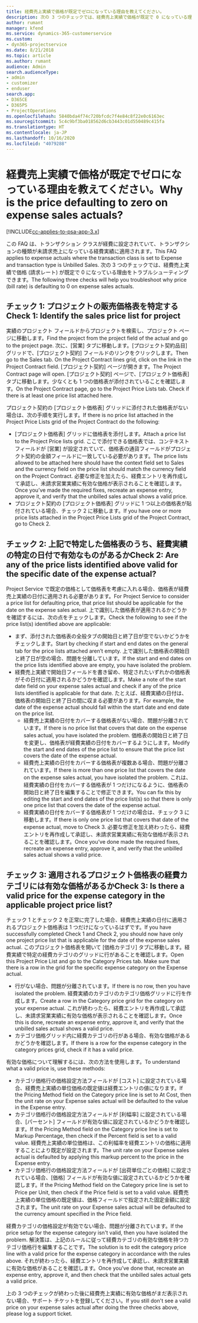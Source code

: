 ```yaml
---
title: 経費売上実績で価格が既定でゼロになっている理由を教えてください。
description: 次の 3 つのチェックでは、経費売上実績で価格が既定で 0 になっている理由をトラブルシューティングできます。
author: rumant
manager: kfend
ms.service: dynamics-365-customerservice
ms.custom:
- dyn365-projectservice
ms.date: 8/21/2018
ms.topic: article
ms.author: rumant
audience: Admin
search.audienceType:
- admin
- customizer
- enduser
search.app:
- D365CE
- D365PS
- ProjectOperations
ms.openlocfilehash: 5840bda4f74c720bfcdc7f4e84c8f22e0c6163ec
ms.sourcegitcommit: 5c4c9bf3ba018562d6cb3443c01d550489c415fa
ms.translationtype: HT
ms.contentlocale: ja-JP
ms.lasthandoff: 10/16/2020
ms.locfileid: "4079288"
---
```

# <a name="why-is-the-price-defaulting-to-zero-on-expense-sales-actuals"></a><span data-ttu-id="18a6c-103">経費売上実績で価格が既定でゼロになっている理由を教えてください。</span><span class="sxs-lookup"><span data-stu-id="18a6c-103">Why is the price defaulting to zero on expense sales actuals?</span></span>

[!INCLUDE[cc-applies-to-psa-app-3.x](../includes/cc-applies-to-psa-app-3x.md)]

<span data-ttu-id="18a6c-104">この FAQ は、トランザクション クラスが経費に設定されていて、トランザクションの種類が未請求売上になっている経費実績に適用されます。</span><span class="sxs-lookup"><span data-stu-id="18a6c-104">This FAQ applies to expense actuals where the transaction class is set to Expense and transaction type is Unbilled Sales.</span></span> <span data-ttu-id="18a6c-105">次の 3 つのチェックでは、経費売上実績で価格 (請求レート) が既定で 0 になっている理由をトラブルシューティングできます。</span><span class="sxs-lookup"><span data-stu-id="18a6c-105">The following three checks will help you troubleshoot why price (bill rate) is defaulting to 0 on expense sales actuals.</span></span>

## <a name="check-1-identify-the-sales-price-list-for-project"></a><span data-ttu-id="18a6c-106">チェック 1: プロジェクトの販売価格表を特定する</span><span class="sxs-lookup"><span data-stu-id="18a6c-106">Check 1: Identify the sales price list for project</span></span>

<span data-ttu-id="18a6c-107">実績のプロジェクト フィールドからプロジェクトを検索し、プロジェクト ページに移動します。</span><span class="sxs-lookup"><span data-stu-id="18a6c-107">Find the project from the project field of the actual and go to the project page.</span></span> <span data-ttu-id="18a6c-108">次に、[営業] タブに移動します。[プロジェクト契約品目] グリッドで、[プロジェクト契約] フィールドのリンクをクリックします。</span><span class="sxs-lookup"><span data-stu-id="18a6c-108">Then go to the Sales tab. On the Project Contract lines grid, click on the link in the Project Contract field.</span></span> <span data-ttu-id="18a6c-109">[プロジェクト契約] ページが開きます。</span><span class="sxs-lookup"><span data-stu-id="18a6c-109">The Project Contract page will open.</span></span> <span data-ttu-id="18a6c-110">[プロジェクト契約] ページで、[プロジェクト価格表] タブに移動します。少なくとも 1 つの価格表が添付されていることを確認します。</span><span class="sxs-lookup"><span data-stu-id="18a6c-110">On the Project Contract page, go to the Project Price Lists tab. Check if there is at least one price list attached here.</span></span>

<span data-ttu-id="18a6c-111">プロジェクト契約の [プロジェクト価格表] グリッドに添付された価格表がない場合は、次の手順を実行します。</span><span class="sxs-lookup"><span data-stu-id="18a6c-111">If there is no price list attached in the Project Price Lists grid of the Project Contract do the following:</span></span>

- <span data-ttu-id="18a6c-112">[プロジェクト価格表] グリッドに価格表を添付します。</span><span class="sxs-lookup"><span data-stu-id="18a6c-112">Attach a price list to the Project Price lists grid.</span></span> <span data-ttu-id="18a6c-113">ここで添付できる価格表では、コンテキスト フィールドが [営業] が設定されていて、価格表の通貨フィールドがプロジェクト契約の金額フィールドに一致している必要があります。</span><span class="sxs-lookup"><span data-stu-id="18a6c-113">The price lists allowed to be attached here should have the context field set to Sales and the currency field on the price list should match the currency field on the Project Contract.</span></span> <span data-ttu-id="18a6c-114">必要な修正を加えたら、経費エントリを再作成して承認し、未請求営業実績に有効な価格が表示されることを確認します。</span><span class="sxs-lookup"><span data-stu-id="18a6c-114">Once you’ve made the required fixes, recreate an expense entry, approve it, and verify that the unbilled sales actual shows a valid price.</span></span>
- <span data-ttu-id="18a6c-115">プロジェクト契約の [プロジェクト価格表] グリッドに 1 つ以上の価格表が貼付されている場合、チェック 2 に移動します。</span><span class="sxs-lookup"><span data-stu-id="18a6c-115">If you have one or more price lists attached in the Project Price Lists grid of the Project Contract, go to Check 2.</span></span>

## <a name="check-2-are-any-of-the-price-lists-identified-above-valid-for-the-specific-date-of-the-expense-actual"></a><span data-ttu-id="18a6c-116">チェック 2: 上記で特定した価格表のうち、経費実績の特定の日付で有効なものがあるか</span><span class="sxs-lookup"><span data-stu-id="18a6c-116">Check 2: Are any of the price lists identified above valid for the specific date of the expense actual?</span></span>

<span data-ttu-id="18a6c-117">Project Service で既定の価格として価格表を考慮に入れる場合、価格表が経費売上実績の日付に適用される必要があります。</span><span class="sxs-lookup"><span data-stu-id="18a6c-117">For Project Service to consider a price list for defaulting price, that price list should be applicable for the date on the expense sales actual.</span></span> <span data-ttu-id="18a6c-118">上で識別した価格表が適用されるかどうかを確認するには、次の点をチェックします。</span><span class="sxs-lookup"><span data-stu-id="18a6c-118">Check the following to see if the price list(s) identified above are applicable:</span></span>

- <span data-ttu-id="18a6c-119">まず、添付された価格表の全般タブの開始日と終了日が空でないかどうかをチェックします。</span><span class="sxs-lookup"><span data-stu-id="18a6c-119">Start by checking if start and end dates on the general tab for the price lists attached aren’t empty.</span></span> <span data-ttu-id="18a6c-120">上で識別した価格表の開始日と終了日が空の場合、問題を分離しています。</span><span class="sxs-lookup"><span data-stu-id="18a6c-120">If the start and end dates on the price lists identified above are empty, you have isolated the problem.</span></span> 
- <span data-ttu-id="18a6c-121">経費売上実績で開始日フィールドを書き留め、特定されたいずれかの価格表がその日付に適用されるかどうかを確認します。</span><span class="sxs-lookup"><span data-stu-id="18a6c-121">Make a note of the start date field on your expense sales actual and check if any of the price lists identified is applicable for that date.</span></span> <span data-ttu-id="18a6c-122">たとえば、経費実績の日付は、価格表の開始日と終了日の間に収まる必要があります。</span><span class="sxs-lookup"><span data-stu-id="18a6c-122">For example, the date of the expense actual should fall within the start date and end date on the price list.</span></span> 
    - <span data-ttu-id="18a6c-123">経費売上実績の日付をカバーする価格表がない場合、問題が分離されています。</span><span class="sxs-lookup"><span data-stu-id="18a6c-123">If there is no price list that covers that date on the expense sales actual, you have isolated the problem.</span></span> <span data-ttu-id="18a6c-124">価格表の開始日と終了日を変更し、価格表が経費実績の日付をカバーするようにします。</span><span class="sxs-lookup"><span data-stu-id="18a6c-124">Modify the start and end dates of the price list to ensure that the price list covers the date of the expense actual.</span></span> 
    - <span data-ttu-id="18a6c-125">経費売上実績の日付をカバーする価格表が複数ある場合、問題が分離されています。</span><span class="sxs-lookup"><span data-stu-id="18a6c-125">If there is more than one price list that covers the date on the expense sales actual, you have isolated the problem.</span></span> <span data-ttu-id="18a6c-126">これは、経費実績の日付をカバーする価格表が 1 つだけになるように、価格表の開始日と終了日を編集することで修正できます。</span><span class="sxs-lookup"><span data-stu-id="18a6c-126">You can fix this by editing the start and end dates of the price list(s) so that there is only one price list that covers the date of the expense actual.</span></span> 
    - <span data-ttu-id="18a6c-127">経費実績の日付をカバーする価格表が 1 つだけの場合は、チェック 3 に移動します。</span><span class="sxs-lookup"><span data-stu-id="18a6c-127">If there is only one price list that covers that date of the expense actual, move to Check 3.</span></span>
<span data-ttu-id="18a6c-128">必要な修正を加え終わったら、経費エントリを再作成して承認し、未請求営業実績に有効な価格が表示されることを確認します。</span><span class="sxs-lookup"><span data-stu-id="18a6c-128">Once you’ve done made the required fixes, recreate an expense entry, approve it, and verify that the unbilled sales actual shows a valid price.</span></span>

## <a name="check-3-is-there-a-valid-price-for-the-expense-category-in-the-applicable-project-price-list"></a><span data-ttu-id="18a6c-129">チェック 3: 適用されるプロジェクト価格表の経費カテゴリには有効な価格があるか</span><span class="sxs-lookup"><span data-stu-id="18a6c-129">Check 3: Is there a valid price for the expense category in the applicable project price list?</span></span> 

<span data-ttu-id="18a6c-130">チェック 1 とチェック 2 を正常に完了した場合、経費売上実績の日付に適用されるプロジェクト価格表は 1 つだけになっているはずです。</span><span class="sxs-lookup"><span data-stu-id="18a6c-130">If you have successfully completed Check 1 and Check 2, you should now have only one project price list that is applicable for the date of the expense sales actual.</span></span> <span data-ttu-id="18a6c-131">このプロジェクト価格表を開いて [価格カテゴリ] タブに移動します。経費実績で特定の経費カテゴリのグリッドに行があることを確認します。</span><span class="sxs-lookup"><span data-stu-id="18a6c-131">Open this Project Price List and go to the Category Prices tab. Make sure that there is a row in the grid for the specific expense category on the Expense actual.</span></span>
 
- <span data-ttu-id="18a6c-132">行がない場合、問題が分離されています。</span><span class="sxs-lookup"><span data-stu-id="18a6c-132">If there is no row, then you have isolated the problem.</span></span> <span data-ttu-id="18a6c-133">経費実績のカテゴリのカテゴリ価格グリッドに行を作成します。</span><span class="sxs-lookup"><span data-stu-id="18a6c-133">Create a row in the Category price grid for the category on your expense actual.</span></span> <span data-ttu-id="18a6c-134">これが終わったら、経費エントリを再作成して承認し、未請求営業実績に有効な価格が表示されることを確認します。</span><span class="sxs-lookup"><span data-stu-id="18a6c-134">Once this is done, recreate an expense entry, approve it, and verify that the unbilled sales actual shows a valid price.</span></span> 
- <span data-ttu-id="18a6c-135">カテゴリ価格グリッド内に経費カテゴリの行がある場合、有効な価格があるかどうかを確認します。</span><span class="sxs-lookup"><span data-stu-id="18a6c-135">If there is a row for the expense category in the category prices grid, check if it has a valid price.</span></span>

<span data-ttu-id="18a6c-136">有効な価格について理解するには、次の方法を使用します。</span><span class="sxs-lookup"><span data-stu-id="18a6c-136">To understand what a valid price is, use these methods:</span></span>

- <span data-ttu-id="18a6c-137">カテゴリ価格行の価格設定方法フィールドが [コスト] に設定されている場合、経費売上実績の単位価格の既定値は経費エントリの値になります。</span><span class="sxs-lookup"><span data-stu-id="18a6c-137">If the Pricing Method field on the Category price line is set to At Cost, then the unit rate on your Expense sales actual will be defaulted to the value in the Expense entry.</span></span>
- <span data-ttu-id="18a6c-138">カテゴリ価格行の価格設定方法フィールドが [利幅率] に設定されている場合、[パーセント] フィールドが有効な値に設定されているかどうかを確認します。</span><span class="sxs-lookup"><span data-stu-id="18a6c-138">If the Pricing Method field on the Category price line is set to Markup Percentage, then check if the Percent field is set to a valid value.</span></span> <span data-ttu-id="18a6c-139">経費売上実績の単位価格は、この利幅率を経費エントリの価格に適用することにより既定が設定されます。</span><span class="sxs-lookup"><span data-stu-id="18a6c-139">The unit rate on your Expense sales actual is defaulted by applying this markup percent to the price in the Expense entry.</span></span>
- <span data-ttu-id="18a6c-140">カテゴリ価格行の価格設定方法フィールドが [出荷単位ごとの価格] に設定されている場合、[価格] フィールドが有効な値に設定されているかどうかを確認します。</span><span class="sxs-lookup"><span data-stu-id="18a6c-140">If the Pricing Method field on the Category price line is set to Price per Unit, then check if the Price field is set to a valid value.</span></span> <span data-ttu-id="18a6c-141">経費売上実績の単位価格の既定値は、価格フィールドで指定された固定金額に設定されます。</span><span class="sxs-lookup"><span data-stu-id="18a6c-141">The unit rate on your Expense sales actual will be defaulted to the currency amount specified in the Price field.</span></span>

<span data-ttu-id="18a6c-142">経費カテゴリの価格設定が有効でない場合、問題が分離されています。</span><span class="sxs-lookup"><span data-stu-id="18a6c-142">If the price setup for the expense category isn't valid, then you have isolated the problem.</span></span> <span data-ttu-id="18a6c-143">解決策は、上記のルールに従って経費カテゴリの有効な価格を持つカテゴリ価格行を編集することです。</span><span class="sxs-lookup"><span data-stu-id="18a6c-143">The solution is to edit the category price line with a valid price for the expense category in accordance with the rules above.</span></span> <span data-ttu-id="18a6c-144">それが終わったら、経費エントリを再作成して承認し、未請求営業実績に有効な価格があることを確認します。</span><span class="sxs-lookup"><span data-stu-id="18a6c-144">Once you’ve done that, recreate an expense entry, approve it, and then check that the unbilled sales actual gets a valid price.</span></span>

<span data-ttu-id="18a6c-145">上の 3 つのチェックが終わった後に経費売上実績に有効な価格がまだ表示されない場合、サポート チケットを登録してください。</span><span class="sxs-lookup"><span data-stu-id="18a6c-145">If you still don't see a valid price on your expense sales actual after doing the three checks above, please log a support ticket.</span></span>


